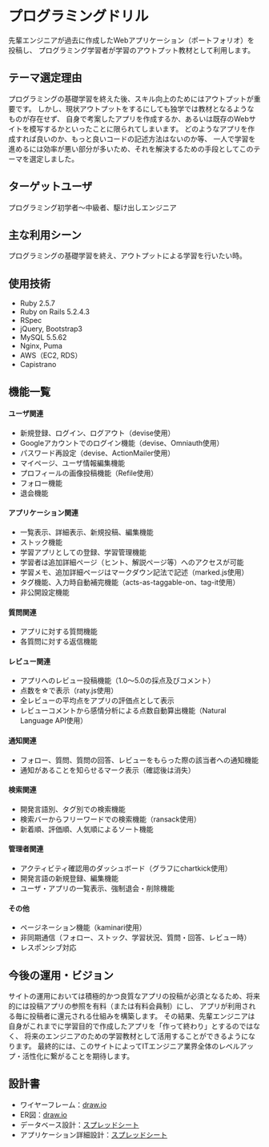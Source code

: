 # プログラミングドリル
先輩エンジニアが過去に作成したWebアプリケーション（ポートフォリオ）を投稿し、
プログラミング学習者が学習のアウトプット教材として利用します。

## テーマ選定理由
プログラミングの基礎学習を終えた後、スキル向上のためにはアウトプットが重要です。
しかし、現状アウトプットをするにしても独学では教材となるようなものが存在せず、
自身で考案したアプリを作成するか、あるいは既存のWebサイトを模写するかといったことに限られてしまいます。
どのようなアプリを作成すれば良いのか、もっと良いコードの記述方法はないのか等、
一人で学習を進めるには効率が悪い部分が多いため、それを解決するための手段としてこのテーマを選定しました。

## ターゲットユーザ
プログラミング初学者〜中級者、駆け出しエンジニア

## 主な利用シーン
プログラミングの基礎学習を終え、アウトプットによる学習を行いたい時。

## 使用技術
- Ruby 2.5.7
- Ruby on Rails 5.2.4.3
- RSpec
- jQuery, Bootstrap3
- MySQL 5.5.62
- Nginx, Puma
- AWS（EC2, RDS）
- Capistrano

## 機能一覧
#### ユーザ関連
- 新規登録、ログイン、ログアウト（devise使用）
- Googleアカウントでのログイン機能（devise、Omniauth使用）
- パスワード再設定（devise、ActionMailer使用）
- マイページ、ユーザ情報編集機能
- プロフィールの画像投稿機能（Refile使用）
- フォロー機能
- 退会機能

#### アプリケーション関連
- 一覧表示、詳細表示、新規投稿、編集機能
- ストック機能
- 学習アプリとしての登録、学習管理機能
- 学習者は追加詳細ページ（ヒント、解説ページ等）へのアクセスが可能
- 学習メモ、追加詳細ページはマークダウン記法で記述（marked.js使用）
- タグ機能、入力時自動補完機能（acts-as-taggable-on、tag-it使用）
- 非公開設定機能

#### 質問関連
- アプリに対する質問機能
- 各質問に対する返信機能

#### レビュー関連
- アプリへのレビュー投稿機能（1.0〜5.0の採点及びコメント）
- 点数を☆で表示（raty.js使用）
- 全レビューの平均点をアプリの評価点として表示
- レビューコメントから感情分析による点数自動算出機能（Natural Language API使用）

#### 通知関連
- フォロー、質問、質問の回答、レビューをもらった際の該当者への通知機能
- 通知があることを知らせるマーク表示（確認後は消失）

#### 検索関連
- 開発言語別、タグ別での検索機能
- 検索バーからフリーワードでの検索機能（ransack使用）
- 新着順、評価順、人気順によるソート機能

#### 管理者関連
- アクティビティ確認用のダッシュボード（グラフにchartkick使用）
- 開発言語の新規登録、編集機能
- ユーザ・アプリの一覧表示、強制退会・削除機能

#### その他
- ページネーション機能（kaminari使用）
- 非同期通信（フォロー、ストック、学習状況、質問・回答、レビュー時）
- レスポンシブ対応

## 今後の運用・ビジョン
サイトの運用においては積極的かつ良質なアプリの投稿が必須となるため、将来的には投稿アプリの参照を有料（または有料会員制）にし、
アプリが利用される毎に投稿者に還元される仕組みを構築します。
その結果、先輩エンジニアは自身がこれまでに学習目的で作成したアプリを「作って終わり」とするのではなく、
将来のエンジニアのための学習教材として活用することができるようになります。
最終的には、このサイトによってITエンジニア業界全体のレベルアップ・活性化に繋がることを期待します。

## 設計書
- ワイヤーフレーム：[draw.io](https://app.diagrams.net/#G1KerphBwD831cXAGqX6NqlAjefhU4aI78)
- ER図：[draw.io](https://app.diagrams.net/#G1xx9iVmerwVWF2ggC4ToCzU41lyFmU63l)
- データベース設計：[スプレッドシート](https://docs.google.com/spreadsheets/d/1YYXot30SttwSTz31akqoLq9ylPBteUbJpoN9FY035bk/edit#gid=135053792)
- アプリケーション詳細設計：[スプレッドシート](https://docs.google.com/spreadsheets/d/1gScOPmAEcORheQypo-hjmbxNT4ODyXPp8TsA6_r9dAI/edit#gid=0)



